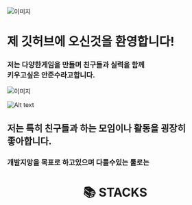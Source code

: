 ![이미지](https://capsule-render.vercel.app/api?type=waving&height=300&color=gradient&text=welcome%20to%20my%20github)

# 제 깃허브에 오신것을 환영합니다!
<!--
**jjuns887/jjuns887** is a ✨ _special_ ✨ repository because its `README.md` (this file) appears on your GitHub profile.

Here are some ideas to get you started:

- 🔭 I’m currently working on ...
- 🌱 I’m currently learning ...
- 👯 I’m looking to collaborate on ...
- 🤔 I’m looking for help with ...
- 💬 Ask me about ...
- 📫 How to reach me: ...
- 😄 Pronouns: ...
- ⚡ Fun fact: ...
--> 

### 저는 다양한게임을 만들며 친구들과 실력을 함께 <br>키우고싶은 안준수라고합니다.

![이미지](https://github-readme-stats.vercel.app/api/top-langs/?username=anuraghazra&layout=compact)


 ![Alt text](https://lh3.googleusercontent.com/proxy/I9-Fee7XMj_9EGV76s9T1YcWSqJxQt9EoELLTiXexIVHHwnLPG678f6EwDn96_7-35DqR_z3k0jAHKRxHpfQh9X-OUomNnYIDjeW4_svtHENL20AJI-q4QMWc0kSOo3bS8aZtSWLbDmH4wObPHrG1Ub8kxO9ejqp3c7NGnvaD7MJUQ6iazpBIeqiXVMVBpO5l0XSYt6CgyO6ydp58vOSfqjFtuU0gfiOTwlrygvVBzkJfwPpRroliemt6rvLZau3Qk8HLKu8Sq2tKqJcF5F_PRMCtc5uvhzAlcS9qKxlGZTx8jByuv6jBisAkypPliOtIoW2X-zrzDc)
 ## 저는 특히 친구들과 하는 모임이나 활동을 굉장히<br> 좋아합니다.
 ### 개발지망을 목표로 하고있으며 다룰수있는 툴로는
<div align=center><h1>📚 STACKS</h1></div>
